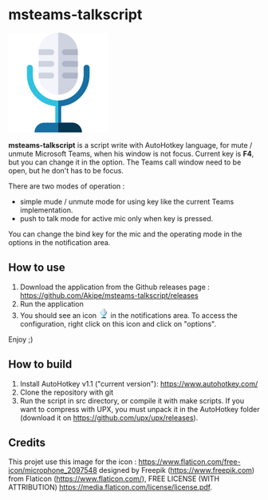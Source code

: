 # msteams-talkscript

![icon](icon/icon_200px.png)

**msteams-talkscript** is a script write with AutoHotkey language, for mute / unmute Microsoft Teams, when his window is not focus.
Current key is **F4**, but you can change it in the option.
The Teams call window need to be open, but he don't has to be focus.

There are two modes of operation :
- simple mude / unmute mode for using key like the current Teams implementation.
- push to talk mode for active mic only when key is pressed.

You can change the bind key for the mic and the operating mode in the options in the notification area.

## How to use

1. Download the application from the Github releases page : https://github.com/Akipe/msteams-talkscript/releases
2. Run the application
3. You should see an icon ![icon](icon/icon_20px.png) in the notifications area. To access the configuration, right click on this icon and click on "options".

Enjoy ;)

## How to build

1. Install AutoHotkey v1.1 ("current version"): https://www.autohotkey.com/
2. Clone the repository with git
3. Run the script in src directory, or compile it with make scripts. If you want to compress with UPX, you must unpack it in the AutoHotkey folder (download it on https://github.com/upx/upx/releases).

## Credits
This projet use this image for the icon : https://www.flaticon.com/free-icon/microphone_2097548 designed by Freepik (https://www.freepik.com) from Flaticon (https://www.flaticon.com/), FREE LICENSE (WITH ATTRIBUTION) https://media.flaticon.com/license/license.pdf.

